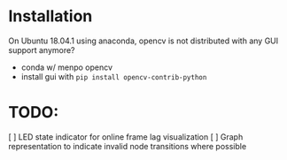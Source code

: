 # Installation

On Ubuntu 18.04.1 using anaconda, opencv is not distributed with any GUI support anymore?

- conda w/ menpo opencv
- install gui with `pip install opencv-contrib-python`

# TODO:
[ ] LED state indicator for online frame lag visualization
[ ] Graph representation to indicate invalid node transitions where possible

